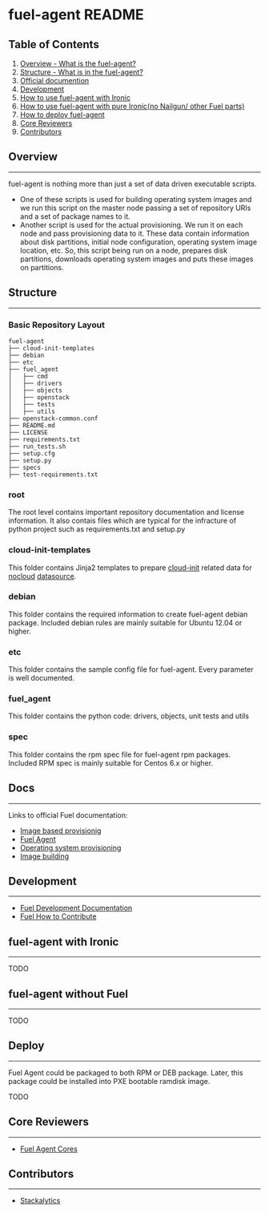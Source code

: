 fuel-agent README
=================

## Table of Contents

1. [Overview - What is the fuel-agent?](#overview)
2. [Structure - What is in the fuel-agent?](#structure)
3. [Official documention](#docs)
4. [Development](#development)
5. [How to use fuel-agent with Ironic](#fuel-agent-with-ironic)
6. [How to use fuel-agent with pure Ironic(no Nailgun/ other Fuel parts)](#fuel-agent-wo-fuel)
7. [How to deploy fuel-agent](#deploy)
8. [Core Reviewers](#core-reviewers)
9. [Contributors](#contributors)

## Overview
-----------

fuel-agent is nothing more than just a set of data driven executable
scripts.
- One of these scripts is used for building operating system images and we run
this script on the master node passing a set of repository URIs and a set of
package names to it.
- Another script is used for the actual provisioning. We run it on each node
and pass provisioning data to it. These data contain information about disk
partitions, initial node configuration, operating system image location, etc.
So, this script being run on a node, prepares disk partitions, downloads
operating system images and puts these images on partitions.


## Structure
------------

### Basic Repository Layout

```
fuel-agent
├── cloud-init-templates
├── debian
├── etc
├── fuel_agent
│   ├── cmd
│   ├── drivers
│   ├── objects
│   ├── openstack
│   ├── tests
│   ├── utils
├── openstack-common.conf
├── README.md
├── LICENSE
├── requirements.txt
├── run_tests.sh
├── setup.cfg
├── setup.py
├── specs
├── test-requirements.txt
```

### root

The root level contains important repository documentation and license information.
It also contais files which are typical for the infracture of python project such
as requirements.txt and setup.py

### cloud-init-templates

This folder contains Jinja2 templates to prepare [cloud-init](https://cloudinit.readthedocs.org/en/latest/) related data for [nocloud](http://cloudinit.readthedocs.org/en/latest/topics/datasources.html#no-cloud) [datasource](http://cloudinit.readthedocs.org/en/latest/topics/datasources.html#what-is-a-datasource).

### debian

This folder contains the required information to create fuel-agent debian package.
Included debian rules are mainly suitable for Ubuntu 12.04 or higher.

### etc

This folder contains the sample config file for fuel-agent. Every parameter is well documented.

### fuel_agent

This folder contains the python code: drivers, objects, unit tests and utils

### spec

This folder contains the rpm spec file for fuel-agent rpm packages.
Included RPM spec is mainly suitable for Centos 6.x or higher.


## Docs
-------

Links to official Fuel documentation:

* [Image based provisionig](https://docs.mirantis.com/openstack/fuel/fuel-master/reference-architecture.html#image-based-provisioning)
* [Fuel Agent](https://docs.mirantis.com/openstack/fuel/fuel-master/reference-architecture.html#fuel-agent)
* [Operating system provisioning](https://docs.mirantis.com/openstack/fuel/fuel-master/reference-architecture.html#operating-system-provisioning)
* [Image building](https://docs.mirantis.com/openstack/fuel/fuel-master/reference-architecture.html#image-building)


## Development
--------------
            
* [Fuel Development Documentation](https://docs.fuel-infra.org/fuel-dev/)
* [Fuel How to Contribute](https://wiki.openstack.org/wiki/Fuel/How_to_contribute)


## fuel-agent with Ironic
-------------------------

TODO


## fuel-agent without Fuel
--------------------------

TODO


## Deploy
---------

Fuel Agent could be packaged to both RPM or DEB package.
Later, this package could be installed into PXE bootable ramdisk image.

TODO


## Core Reviewers
-----------------

* [Fuel Agent Cores](https://review.openstack.org/#/admin/groups/995,members)


## Contributors
---------------

* [Stackalytics](http://stackalytics.com/?release=all&project_type=all&module=fuel-agent&metric=commits)
